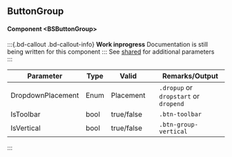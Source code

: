 ﻿## ButtonGroup
#### Component \<BSButtonGroup\>

:::{.bd-callout .bd-callout-info}
**Work inprogress** Documentation is still being written for this component
:::
See [shared](layout/shared) for additional parameters    
:::

| Parameter         | Type | Valid      |     | Remarks/Output                        | 
|-------------------|------|------------|:----|---------------------------------------|
| DropdownPlacement | Enum | Placement  |     | `.dropup` or `dropstart` or `dropend` | {.table-striped}  
| IsToolbar         | bool | true/false |     | `.btn-toolbar`                        |
| IsVertical        | bool | true/false |     | `.btn-group-vertical`                 |               

:::
